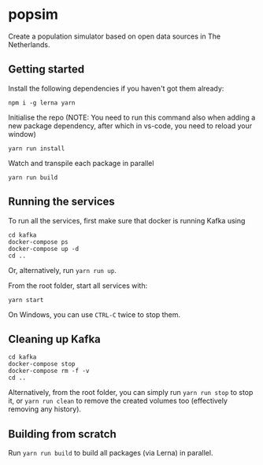 # popsim
Create a population simulator based on open data sources in The Netherlands.

## Getting started

Install the following dependencies if you haven't got them already:
```console
npm i -g lerna yarn
```

Initialise the repo (NOTE: You need to run this command also when adding a new package dependency, after which in vs-code, you need to reload your window)
```console
yarn run install
```

Watch and transpile each package in parallel
```console
yarn run build
```

## Running the services

To run all the services, first make sure that docker is running Kafka using

```console
cd kafka
docker-compose ps
docker-compose up -d
cd ..
```
Or, alternatively, run `yarn run up`.

From the root folder, start all services with:
```console
yarn start
```
On Windows, you can use `CTRL-C` twice to stop them.

## Cleaning up Kafka

```console
cd kafka
docker-compose stop
docker-compose rm -f -v
cd ..
```

Alternatively, from the root folder, you can simply run `yarn run stop` to stop it, or `yarn run clean` to remove the created volumes too (effectively removing any history).

## Building from scratch

Run `yarn run build` to build all packages (via Lerna) in parallel.

